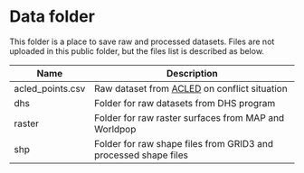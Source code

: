 # Data folder
This folder is a place to save raw and processed datasets. Files are not uploaded in this public folder, but the files list is described as below.

| Name | Description |
| ---- | ---- |
| acled_points.csv | Raw dataset from [ACLED](https://acleddata.com/) on conflict situation |
| dhs | Folder for raw datasets from DHS program |
| raster | Folder for raw raster surfaces from MAP and Worldpop |
| shp | Folder for raw shape files from GRID3 and processed shape files |
